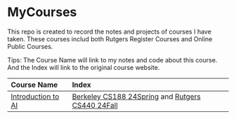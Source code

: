 # MyCourses

This repo is created to record the notes and projects of courses I have taken. These courses includ both Rutgers Register Courses and Online Public Courses.

Tips: 
The Course Name will link to my notes and code about this course.
And the Index will link to the original course website.

| Course Name | Index |
|:-------|:-------|
| [Introduction to AI](./IntroductionToAI/README.md) | [Berkeley CS188 24Spring](https://inst.eecs.berkeley.edu/~cs188/sp24/) and [Rutgers CS440 24Fall](https://xintongemilywang.github.io/CS440.html) |
